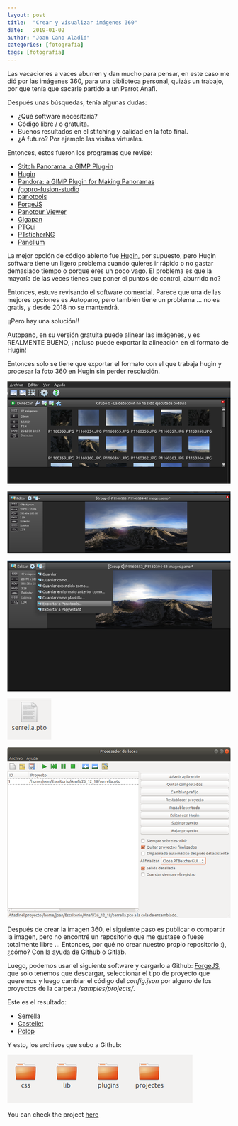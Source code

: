 ```yaml
---
layout: post
title:  "Crear y visualizar imágenes 360"
date:   2019-01-02
author: "Joan Cano Aladid"
categories: [fotografía]
tags: [fotografía]
---
```


Las vacaciones a vaces aburren y dan mucho para pensar, en este caso me dió por las imágenes 360, para una biblioteca personal, quizás un trabajo, por que tenía que sacarle partido a un Parrot Anafi.

Después unas búsquedas, tenía algunas dudas:
- ¿Qué software necesitaría?
- Código libre / o gratuita.
- Buenos resultados en el stitching y calidad en la foto final.
- ¿A futuro? Por ejemplo las visitas virtuales.


Entonces, estos fueron los programas que revisé:
* [Stitch Panorama: a GIMP Plug-in](http://stitchpanorama.sourceforge.net/)
* [Hugin](http://hugin.sourceforge.net/)
* [Pandora: a GIMP Plugin for Making Panoramas](http://www.shallowsky.com/software/pandora/)
* [/gopro-fusion-studio](https://es.shop.gopro.com/EMEA/softwareandapp/gopro-fusion-studio-app/fusion-studio.html)
* [panotools](https://wiki.panotools.org/Main_Page)
* [ForgeJS](https://forgejs.org/)
* [Panotour Viewer](https://www.kolor.com/panotour-viewer-download/)
* [Gigapan](http://www.gigapan.com/cms/support/download-gigapan-stitch)
* [PTGui](https://www.ptgui.com/)
* [PTsticherNG](https://webuser.hs-furtwangen.de/~dersch/PTStitcherNG/PTStitcherNG0.4.html)
* [Panellum](https://pannellum.org/)


La mejor opción de código abierto fue [Hugin](http://hugin.sourceforge.net/), por supuesto, pero Hugin software tiene un ligero problema cuando quieres ir rápido o no gastar demasiado tiempo o porque eres un poco vago. El problema es que la mayoría de las veces tienes que poner el puntos de control, aburrido no?

Entonces, estuve revisando el software comercial. Parece que una de las mejores opciones es Autopano, pero también tiene un problema ... no es gratis, y desde 2018 no se mantendrá.

¡¡Pero hay una solución!!

Autopano, en su versión gratuita puede alinear las imágenes, y es REALMENTE BUENO, ¡incluso puede exportar la alineación en el formato de Hugin!

Entonces solo se tiene que exportar el formato con el que trabaja hugin y procesar la foto 360 en Hugin sin perder resolución.

![000](../static/img/img360/detectar.png)

![000](../static/img/img360/align.png)

![000](../static/img/img360/panotools.png)

![000](../static/img/img360/file.png)

![000](../static/img/img360/salida.png)


Después de crear la imagen 360, el siguiente paso es publicar o compartir la imagen, pero no encontré un repositorio que me gustase o fuese totalmente libre ... Entonces, por qué no crear nuestro propio repositorio :), ¿cómo? Con la ayuda de Github o Gitlab.

Luego, podemos usar el siguiente software y cargarlo a Github: [ForgeJS](https://forgejs.org), que solo tenemos que descargar, seleccionar el tipo de proyecto que queremos y luego cambiar el código del *config.json* por alguno de los proyectos de la carpeta */samples/projects/*.

Este es el resultado:

- [Serrella](../static/360/projectes/serrella/index.html)
- [Castellet](../static/360/projectes/castellet/index.html)
- [Polop](../static/360/projectes/polop/index.html)

Y esto, los archivos que subo a Github:

![000](../static/img/img360/forge.png)

You can check the project [here](https://github.com/JoanCano/joancano.github.io/tree/master/_site/360)
